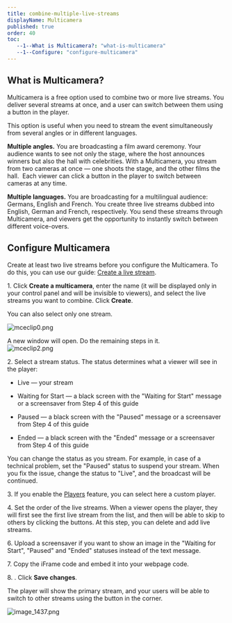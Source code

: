 ```yaml
---
title: combine-multiple-live-streams
displayName: Multicamera
published: true
order: 40
toc:
   --1--What is Multicamera?: "what-is-multicamera"
   --1--Configure: "configure-multicamera"
---
```

  

What is Multicamera? 
---------------------

Multicamera is a free option used to combine two or more live streams. You deliver several streams at once, and a user can switch between them using a button in the player. 

This option is useful when you need to stream the event simultaneously from several angles or in different languages. 

**Multiple angles.** You are broadcasting a film award ceremony. Your audience wants to see not only the stage, where the host announces winners but also the hall with celebrities. With a Multicamera, you stream from two cameras at once — one shoots the stage, and the other films the hall.  Each viewer can click a button in the player to switch between cameras at any time. 

**Multiple languages.** You are broadcasting for a multilingual audience: Germans, English and French. You create three live streams dubbed into English, German and French, respectively. You send these streams through Multicamera, and viewers get the opportunity to instantly switch between different voice-overs. 

Configure Multicamera
---------------------

Create at least two live streams before you configure the Multicamera. To do this, you can use our guide: [Create a live stream](https://gcore.com/support/articles/5307972492945/). 

1\. Click **Create a multicamera**, enter the name (it will be displayed only in your control panel and will be invisible to viewers), and select the live streams you want to combine. Click **Create**.

You can also select only one stream. 

<img src="https://support.gcore.com/hc/article_attachments/9768430076433" alt="mceclip0.png">

A new window will open. Do the remaining steps in it.  
<img src="https://support.gcore.com/hc/article_attachments/9768930910097" alt="mceclip2.png">

2\. Select a stream status. The status determines what a viewer will see in the player:

*   Live — your stream
*   Waiting for Start — a black screen with the "Waiting for Start" message or a screensaver from Step 4 of this guide
    
*   Paused — a black screen with the "Paused" message or a screensaver from Step 4 of this guide
    
*   Ended — a black screen with the "Ended" message or a screensaver from Step 4 of this guide
    

You can change the status as you stream. For example, in case of a technical problem, set the "Paused" status to suspend your stream. When you fix the issue, change the status to "Live", and the broadcast will be continued. 

3\. If you enable the [Players](https://gcore.com/support/articles/360000472497/) feature, you can select here a custom player. 

4. Set the order of the live streams. When a viewer opens the player, they will first see the first live stream from the list, and then will be able to skip to others by clicking the buttons. At this step, you can delete and add live streams. 

6\. Upload a screensaver if you want to show an image in the "Waiting for Start", "Paused" and "Ended" statuses instead of the text message. 

7\. Copy the iFrame code and embed it into your webpage code.

8\. . Click **Save changes**.

The player will show the primary stream, and your users will be able to switch to other streams using the button in the corner.  
  
<img src="https://support.gcore.com/hc/article_attachments/6269985474705/image_1437.png" alt="image_1437.png">